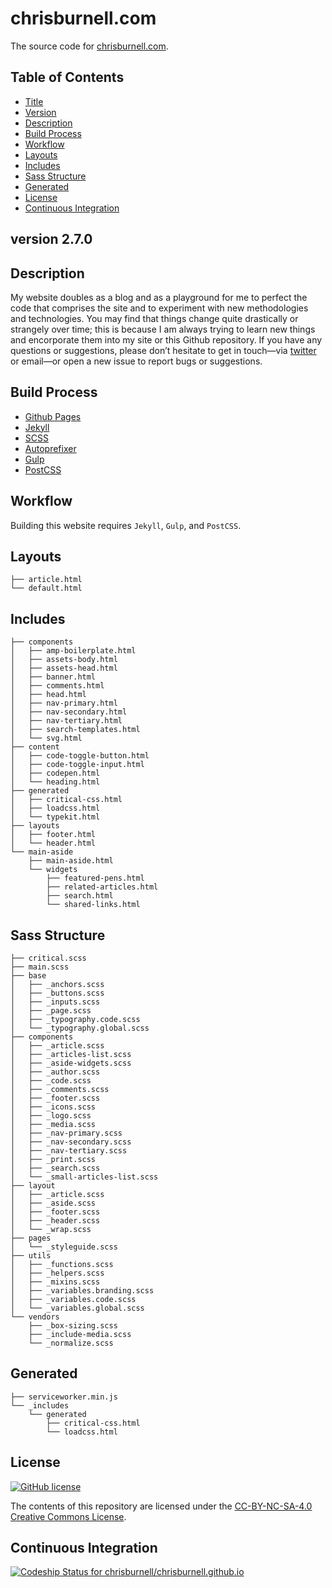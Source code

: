 # chrisburnell.com


The source code for [chrisburnell.com](https://chrisburnell.com/).


## Table of Contents

- [Title](#chrisburnellcom)
- [Version](#version-270)
- [Description](#description)
- [Build Process](#build-process)
- [Workflow](#workflow)
- [Layouts](#layouts)
- [Includes](#includes)
- [Sass Structure](#sass-structure)
- [Generated](#generated)
- [License](#license)
- [Continuous Integration](#continuous-integration)


## version 2.7.0


## Description

My website doubles as a blog and as a playground for me to perfect the code that
comprises the site and to experiment with new methodologies and technologies.
You may find that things change quite drastically or strangely over time; this
is because I am always trying to learn new things and encorporate them into my
site or this Github repository. If you have any questions or suggestions, please
don’t hesitate to get in touch—via
[twitter](https://twitter.com/iamchrisburnell) or email—or open a new issue to
report bugs or suggestions.


## Build Process

- [Github Pages](http://pages.github.com)
- [Jekyll](http://jekyllrb.com)
- [SCSS](http://sass-lang.com)
- [Autoprefixer](https://github.com/ai/autoprefixer)
- [Gulp](http://gulpjs.com)
- [PostCSS](http://postcss.org/)


## Workflow

Building this website requires `Jekyll`, `Gulp`, and `PostCSS`.


## Layouts

```text
├── article.html
└── default.html
```


## Includes

```text
├── components
│   ├── amp-boilerplate.html
│   ├── assets-body.html
│   ├── assets-head.html
│   ├── banner.html
│   ├── comments.html
│   ├── head.html
│   ├── nav-primary.html
│   ├── nav-secondary.html
│   ├── nav-tertiary.html
│   ├── search-templates.html
│   └── svg.html
├── content
│   ├── code-toggle-button.html
│   ├── code-toggle-input.html
│   ├── codepen.html
│   └── heading.html
├── generated
│   ├── critical-css.html
│   ├── loadcss.html
│   └── typekit.html
├── layouts
│   ├── footer.html
│   └── header.html
└── main-aside
    ├── main-aside.html
    └── widgets
        ├── featured-pens.html
        ├── related-articles.html
        ├── search.html
        └── shared-links.html
```


## Sass Structure

```text
├── critical.scss
├── main.scss
├── base
│   ├── _anchors.scss
│   ├── _buttons.scss
│   ├── _inputs.scss
│   ├── _page.scss
│   ├── _typography.code.scss
│   └── _typography.global.scss
├── components
│   ├── _article.scss
│   ├── _articles-list.scss
│   ├── _aside-widgets.scss
│   ├── _author.scss
│   ├── _code.scss
│   ├── _comments.scss
│   ├── _footer.scss
│   ├── _icons.scss
│   ├── _logo.scss
│   ├── _media.scss
│   ├── _nav-primary.scss
│   ├── _nav-secondary.scss
│   ├── _nav-tertiary.scss
│   ├── _print.scss
│   ├── _search.scss
│   └── _small-articles-list.scss
├── layout
│   ├── _article.scss
│   ├── _aside.scss
│   ├── _footer.scss
│   ├── _header.scss
│   └── _wrap.scss
├── pages
│   └── _styleguide.scss
├── utils
│   ├── _functions.scss
│   ├── _helpers.scss
│   ├── _mixins.scss
│   ├── _variables.branding.scss
│   ├── _variables.code.scss
│   └── _variables.global.scss
└── vendors
    ├── _box-sizing.scss
    ├── _include-media.scss
    └── _normalize.scss
```


## Generated

```text
├── serviceworker.min.js
└── _includes
    └── generated
        ├── critical-css.html
        └── loadcss.html
```


## License

[![GitHub license](https://img.shields.io/badge/license-CC_BY--NC--SA_4.0-blue.svg)](LICENSE)

The contents of this repository are licensed under the [CC-BY-NC-SA-4.0 Creative Commons License](LICENSE).


## Continuous Integration

[ ![Codeship Status for chrisburnell/chrisburnell.github.io](https://codeship.com/projects/58777db0-797b-0133-2e51-7addd7fed507/status?branch=master)](https://codeship.com/projects/118727)


